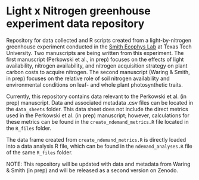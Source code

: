 # Light x Nitrogen greenhouse experiment data repository
Repository for data collected and R scripts created from a light-by-nitrogen greenhouse experiment conducted in the [Smith Ecophys Lab](http://www.smithecophyslab.com/) at Texas Tech University. Two manuscripts are being written from this experiment. The first manuscript (Perkowski et al., in prep) focuses on the effects of light availability, nitrogen availability, and nitrogen acquisition strategy on plant carbon costs to acquire nitrogen. The second manuscript (Waring & Smith, in prep) focuses on the relative role of soil nitrogen availability and environmental conditions on leaf- and whole plant photosynthetic traits.

Currently, this repository contains data relevant to the Perkowski et al. (in prep) manuscript. Data and associated metadata .csv files can be located in the `data_sheets` folder. This data sheet does not include the direct metrics used in the Perkowski et al. (in prep) manuscript; however, calculations for these metrics can be found in the `create_ndemand_metrics.R` file located in the `R_files` folder.

The data frame created from `create_ndemand_metrics.R` is directly loaded into a data analysis R file, which can be found in the `ndemand_analyses.R` file of the same `R_files` folder.

NOTE: This repository will be updated with data and metadata from Waring & Smith (in prep) and will be released as a second version on Zenodo.
